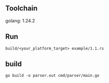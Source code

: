 ## Toolchain

golang: 1.24.2

## Run

```shell
build/<your_platform_target> example/1.1.rs
```

## build

```shell
go build -o parser.out cmd/parser/main.go
```

